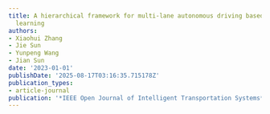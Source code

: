 ```yaml
---
title: A hierarchical framework for multi-lane autonomous driving based on reinforcement
  learning
authors:
- Xiaohui Zhang
- Jie Sun
- Yunpeng Wang
- Jian Sun
date: '2023-01-01'
publishDate: '2025-08-17T03:16:35.715178Z'
publication_types:
- article-journal
publication: '*IEEE Open Journal of Intelligent Transportation Systems*'
---
```

